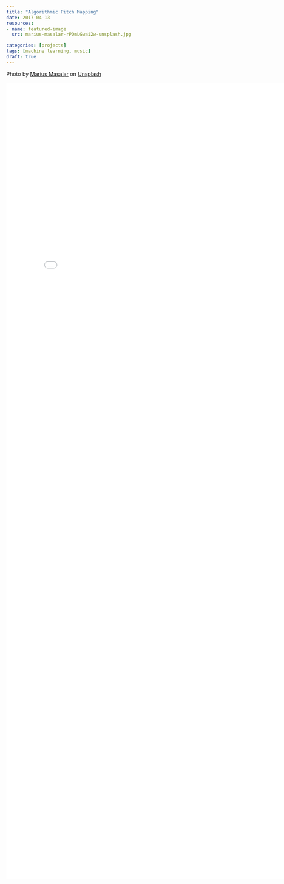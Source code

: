 ```yaml
---
title: "Algorithmic Pitch Mapping"
date: 2017-04-13
resources:
- name: featured-image
  src: marius-masalar-rPOmLGwai2w-unsplash.jpg

categories: [projects]
tags: [machine learning, music]
draft: true
---
```

Photo by <a href="https://unsplash.com/@marius?utm_source=unsplash&utm_medium=referral&utm_content=creditCopyText">Marius Masalar</a> on <a href="https://unsplash.com/s/photos/music?utm_source=unsplash&utm_medium=referral&utm_content=creditCopyText">Unsplash</a>
  

<embed src="algorithmic-pitch-mapping.pdf" width="800px" height="2100px" />